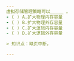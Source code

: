 ```yaml
---
虚拟存储管理策略可以_____ 。
- ( ) A.扩大物理内存容量 
- ( ) B.扩大物理外存容量 
- ( ) C.扩大逻辑内存容量 
- ( ) D.扩大逻辑外存容量

> 知识点：缺页中断。

---
```

